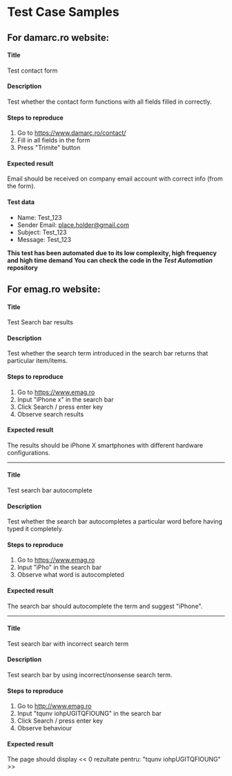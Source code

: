 # Test Case Samples

## For damarc.ro website:

#### Title
Test contact form

#### Description
Test whether the contact form functions with all fields filled in correctly.

#### Steps to reproduce
1. Go to https://www.damarc.ro/contact/
2. Fill in all fields in the form
3. Press "Trimite" button

#### Expected result
Email should be received on company email account with correct info (from the form).

#### Test data
- Name: Test_123
- Sender Email: place.holder@gmail.com
- Subject: Test_123
- Message: Test_123

**This test has been automated due to its low complexity, high frequency and high time demand**
**You can check the code in the *Test Automation* repository**



## For emag.ro website:

#### Title
Test Search bar results

#### Description
Test whether the search term introduced in the search bar returns that particular item/items.


#### Steps to reproduce
1. Go to https://www.emag.ro
2. Input "iPhone x" in the search bar
3. Click Search / press enter key
4. Observe search results


#### Expected result
The results should be iPhone X smartphones with different hardware configurations.
______________________________________________________________________________________________



#### Title
Test search bar autocomplete

#### Description
Test whether the search bar autocompletes a particular word before having typed it completely.


#### Steps to reproduce
1. Go to https://www.emag.ro
2. Input "iPho" in the search bar
3. Observe what word is autocompleted



#### Expected result
The search bar should autocomplete the term and suggest "iPhone".
______________________________________________________________________________________________

#### Title
Test search bar with incorrect search term

#### Description
Test search bar by using incorrect/nonsense search term.


#### Steps to reproduce
1. Go to http://www.emag.ro
2. Input "tqunv iohpUGITQFIOUNG" in the search bar
3. Click Search / press enter key
4. Observe behaviour


#### Expected result
The page should display << 0 rezultate pentru: "tqunv iohpUGITQFIOUNG" >>



